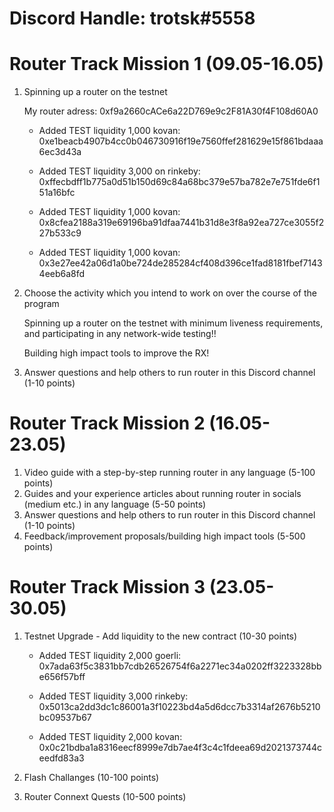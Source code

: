 # Discord Handle: trotsk#5558
# Router Track Mission 1 (09.05-16.05)

1) Spinning up a router on the testnet

    My router adress: 0xf9a2660cACe6a22D769e9c2F81A30f4F108d60A0

   - Added TEST liquidity 1,000 kovan:  0xe1beacb4907b4cc0b046730916f19e7560ffef281629e15f861bdaaa6ec3d43a 

   - Added TEST liquidity 3,000 on rinkeby: 0xffecbdff1b775a0d51b150d69c84a68bc379e57ba782e7e751fde6f151a16bfc

   - Added TEST liquidity 1,000 kovan: 0x8cfea2188a319e69196ba91dfaa7441b31d8e3f8a92ea727ce3055f227b533c9
   
   - Added TEST liquidity 1,000 kovan: 0x3e27ee42a06d1a0be724de285284cf408d396ce1fad8181fbef71434eeb6a8fd

2) Choose the activity which you intend to work on over the course of the program

    Spinning up a router on the testnet with minimum liveness requirements, and participating in any network-wide testing!!
    
    Building high impact tools to improve the RX!

3) Answer questions and help others to run router in this Discord channel (1-10 points)

# Router Track Mission 2 (16.05-23.05)
1) Video guide with a step-by-step running router in any language (5-100 points)
2) Guides and your experience articles about running router in socials (medium etc.) in any language (5-50 points)
3) Answer questions and help others to run router in this Discord channel (1-10 points)
4) Feedback/improvement proposals/building high impact tools (5-500 points)

# Router Track Mission 3 (23.05-30.05)
1) Testnet Upgrade - Add liquidity to the new contract (10-30 points)

   - Added TEST liquidity 2,000 goerli: 0x7ada63f5c3831bb7cdb26526754f6a2271ec34a0202ff3223328bbe656f57bff

   - Added TEST liquidity 3,000 rinkeby: 0x5013ca2dd3dc1c86001a3f10223bd4a5d6dcc7b3314af2676b5210bc09537b67

   - Added TEST liquidity 2,000 kovan: 0x0c21bdba1a8316eecf8999e7db7ae4f3c4c1fdeea69d2021373744ceedfd83a3


2) Flash Challanges (10-100 points)
3) Router Connext Quests (10-500 points)  
